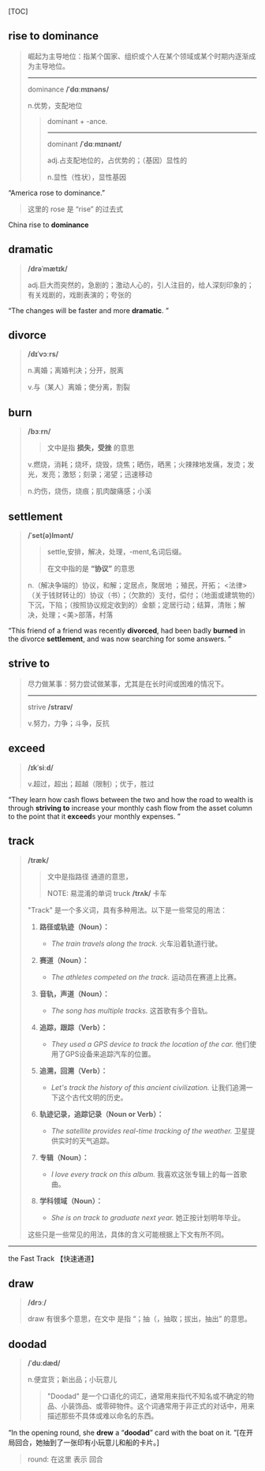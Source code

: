 [TOC]

## rise to dominance

> 崛起为主导地位：指某个国家、组织或个人在某个领域或某个时期内逐渐成为主导地位。
>
> ---
>
> dominance	**/ˈdɑːmɪnəns/**
>
> n.优势，支配地位
>
> > dominant +‎ -ance.
> >
> > ---
> >
> > dominant 	**/ˈdɑːmɪnənt/**
> >
> > adj.占支配地位的，占优势的；（基因）显性的
> >
> > n.显性（性状），显性基因

“America rose to dominance.”

> 这里的 rose 是 “rise” 的过去式

China rise to **dominance**

## dramatic

> **/drəˈmætɪk/**
>
> adj.巨大而突然的，急剧的；激动人心的，引人注目的，给人深刻印象的；有关戏剧的，戏剧表演的；夸张的

“The changes will be faster and more **dramatic**. ”

## divorce

> **/dɪˈvɔːrs/**
>
> n.离婚；离婚判决；分开，脱离
>
> v.与（某人）离婚；使分离，割裂

## burn

> **/bɜːrn/**
>
> >  文中是指 **损失，受挫** 的意思
>
> v.燃烧，消耗；烧坏，烧毁，烧焦；晒伤，晒黑；火辣辣地发痛，发烫；发光，发亮；激怒；刻录；渴望；迅速移动
>
> n.灼伤，烧伤，烧痕；肌肉酸痛感；小溪

## settlement

> **/ˈset(ə)lmənt/**
>
> > settle,安排，解决，处理，-ment,名词后缀。
> >
> > 在文中指的是 **“协议”** 的意思
>
> n.（解决争端的）协议，和解；定居点，聚居地 ；殖民，开拓； <法律>（关于钱财转让的）协议（书）；（欠款的）支付，偿付；（地面或建筑物的）下沉，下陷；（按照协议规定收到的）金额；定居行动；结算，清账；解决，处理；<美>部落，村落

“This friend of a friend was recently **divorced**, had been badly **burned** in the divorce **settlement**, and was now searching for some answers. ”

## strive to

> 尽力做某事：努力尝试做某事，尤其是在长时间或困难的情况下。
>
> ---
>
> strive	**/straɪv/**
>
> v.努力，力争；斗争，反抗

## exceed

> **/ɪkˈsiːd/**
>
> v.超过，超出；超越（限制）；优于，胜过

“They learn how cash flows between the two and how the road to wealth is through **striving to** increase your monthly cash flow from the asset column to the point that it **exceed**s your monthly expenses. ”

## track

> **/træk/**
>
> > 文中是指路径 通道的意思，
> >
> > NOTE: 易混淆的单词  truck	**/trʌk/** 卡车
>
> "Track" 是一个多义词，具有多种用法。以下是一些常见的用法：
>
> 1. **路径或轨迹（Noun）：**
>    - *The train travels along the track.*
>      火车沿着轨道行驶。
>
> 2. **赛道（Noun）：**
>    - *The athletes competed on the track.*
>      运动员在赛道上比赛。
>
> 3. **音轨，声道（Noun）：**
>    - *The song has multiple tracks.*
>      这首歌有多个音轨。
>
> 4. **追踪，跟踪（Verb）：**
>    - *They used a GPS device to track the location of the car.*
>      他们使用了GPS设备来追踪汽车的位置。
>
> 5. **追溯，回溯（Verb）：**
>    - *Let's track the history of this ancient civilization.*
>      让我们追溯一下这个古代文明的历史。
>
> 6. **轨迹记录，追踪记录（Noun or Verb）：**
>    - *The satellite provides real-time tracking of the weather.*
>      卫星提供实时的天气追踪。
>
> 7. **专辑（Noun）：**
>    - *I love every track on this album.*
>      我喜欢这张专辑上的每一首歌曲。
>
> 8. **学科领域（Noun）：**
>    - *She is on track to graduate next year.*
>      她正按计划明年毕业。
>
> 这些只是一些常见的用法，具体的含义可能根据上下文有所不同。

---

the Fast Track 【快速通道】

## draw

> **/drɔː/**
>
> draw 有很多个意思，在文中 是指 “；抽（，抽取；拔出，抽出” 的意思。

## doodad

> **/ˈduːdæd/**
>
> n.便宜货；新出品；小玩意儿
>
> > "Doodad" 是一个口语化的词汇，通常用来指代不知名或不确定的物品、小装饰品、或零碎物件。这个词通常用于非正式的对话中，用来描述那些不具体或难以命名的东西。

“In the opening round, she **drew** a “**doodad**” card with the boat on it. ”[在开局回合，她抽到了一张印有小玩意儿和船的卡片。]

> round: 在这里 表示 回合